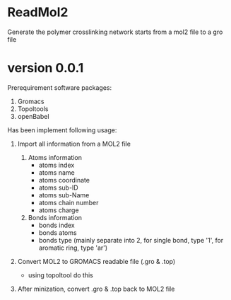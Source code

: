 # ReadMol2
Generate the polymer crosslinking network starts from a mol2 file to a gro file

# version 0.0.1
Prerequirement software packages:
1. Gromacs 
2. Topoltools
3. openBabel

Has been implement following usage:
1. Import all information from a MOL2 file
    1) Atoms information
        - atoms index
        - atoms name
        - atoms coordinate
        - atoms sub-ID
        - atoms sub-Name
        - atoms chain number
        - atoms charge
    2) Bonds information
        - bonds index
        - bonds atoms
        - bonds type (mainly separate into 2, for single bond, type '1', for aromatic ring, type 'ar')

2. Convert MOL2 to GROMACS readable file (.gro & .top)
    - using topoltool do this

3. After minization, convert .gro & .top back to MOL2 file

